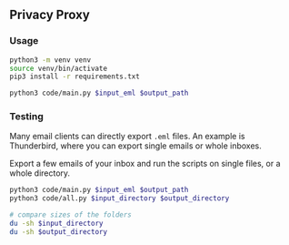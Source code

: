 ## Privacy Proxy

### Usage

```bash
python3 -m venv venv
source venv/bin/activate
pip3 install -r requirements.txt

python3 code/main.py $input_eml $output_path
```

### Testing

Many email clients can directly export `.eml` files. An example is Thunderbird,
where you can export single emails or whole inboxes.

Export a few emails of your inbox and run the scripts on single files, or a whole directory.

```bash
python3 code/main.py $input_eml $output_path
python3 code/all.py $input_directory $output_directory

# compare sizes of the folders
du -sh $input_directory 
du -sh $output_directory
```